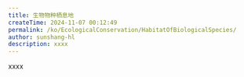 ```yaml
---
title: 生物物种栖息地
createTime: 2024-11-07 00:12:49
permalink: /ko/EcologicalConservation/HabitatOfBiologicalSpecies/
author: sunshang-hl
description: xxxx
---
```


xxxx